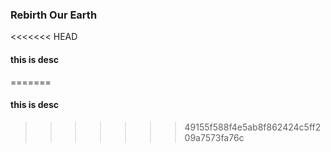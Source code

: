 ### Rebirth Our Earth
<<<<<<< HEAD
#### this is desc
=======
#### this is desc
>>>>>>> 49155f588f4e5ab8f862424c5ff209a7573fa76c

